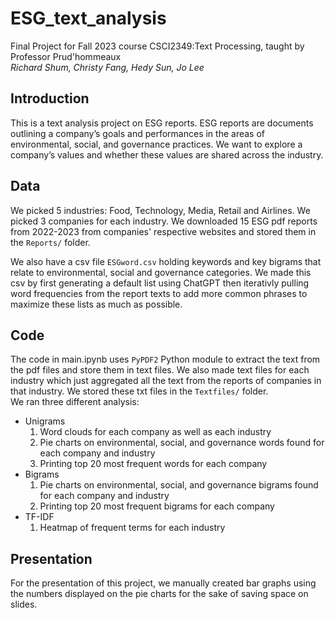 # ESG_text_analysis
Final Project for Fall 2023 course CSCI2349:Text Processing, taught by Professor Prud'hommeaux<br>
*Richard Shum, Christy Fang, Hedy Sun, Jo Lee*

## Introduction

This is a text analysis project on ESG reports. ESG reports are documents outlining a company’s goals and performances in the areas of environmental, social, and governance practices. We want to explore a company’s values and whether these values are shared across the industry. <br>

## Data

We picked 5 industries: Food, Technology, Media, Retail and Airlines. We picked 3 companies for each industry. We downloaded 15 ESG pdf reports from 2022-2023 from companies' respective websites and stored them in the `Reports/` folder. <br>

We also have a csv file `ESGword.csv` holding keywords and key bigrams that relate to environmental, social and governance categories. We made this csv by first generating a default list using ChatGPT then iterativly pulling word frequencies from the report texts to add more common phrases to maximize these lists as much as possible.

## Code

The code in main.ipynb uses `PyPDF2` Python module to extract the text from the pdf files and store them in text files. We also made text files for each industry which just aggregated all the text from the reports of companies in that industry. We stored these txt files in the `Textfiles/` folder. <br>
We ran three different analysis: 
* Unigrams
   1. Word clouds for each company as well as each industry
   2. Pie charts on environmental, social, and governance words found for each company and industry
   3. Printing top 20 most frequent words for each company
* Bigrams
   1. Pie charts on environmental, social, and governance bigrams found for each company and industry
   2. Printing top 20 most frequent bigrams for each company
* TF-IDF
   1. Heatmap of frequent terms for each industry

## Presentation
For the presentation of this project, we manually created bar graphs using the numbers displayed on the pie charts for the sake of saving space on slides. 
